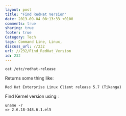 ```yaml
---
layout: post
title: "Find RedHat Version"
date: 2013-09-04 08:13:33 +0100 
comments: true
sharing: true
footer: true
Category: Tech
tags: Command Line, Linux,
discuss_url: //232
url: //232/Find_RedHat_Version
id: 232
---
```

    cat /etc/redhat-release

Returns some thing like:

    Red Hat Enterprise Linux Client release 5.7 (Tikanga)

Find Kernel version using :

    uname -r
    => 2.6.18-348.6.1.el5
